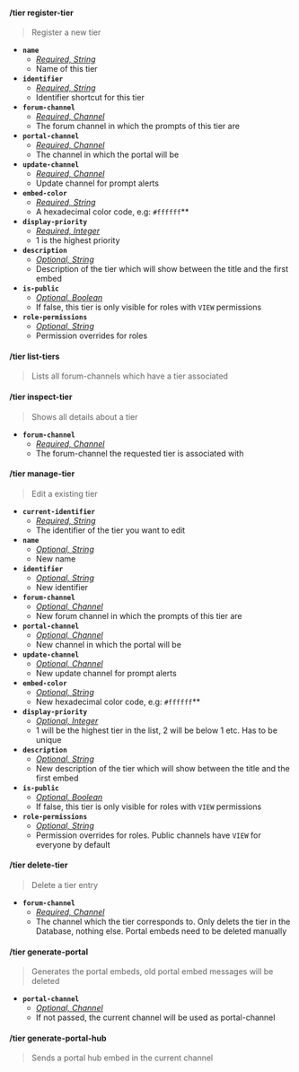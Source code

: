 #### /tier register-tier
> Register a new tier
- **`name`**
  - *[Required, String](../reference/Slash%20Commands####String)*
  - Name of this tier
- **`identifier`**
  - *[Required, String](../reference/Slash%20Commands####String)*
  - Identifier shortcut for this tier
- **`forum-channel`**
  - *[Required, Channel](../reference/Slash%20Commands####Channel)*
  - The forum channel in which the prompts of this tier are
- **`portal-channel`**
  - *[Required, Channel](../reference/Slash%20Commands####Channel)*
  - The channel in which the portal will be
- **`update-channel`**
  - *[Required, Channel](../reference/Slash%20Commands####Channel)*
  - Update channel for prompt alerts
- **`embed-color`**
  - *[Required, String](../reference/Slash%20Commands####String)*
  - A hexadecimal color code, e.g: `#ffffff`**
- **`display-priority`**
  - *[Required, Integer](../reference/Slash%20Commands####Integer)*
  - 1 is the highest priority
- **`description`**
  - *[Optional, String](../reference/Slash%20Commands####String)*
  - Description of the tier which will show between the title and the first embed
- **`is-public`**
  - *[Optional, Boolean](../reference/Slash%20Commands####Boolean)*
  - If false, this tier is only visible for roles with `VIEW` permissions
- **`role-permissions`**
  - *[Optional, String](../reference/Slash%20Commands####String)*
  - Permission overrides for roles

#### /tier list-tiers
> Lists all forum-channels which have a tier associated

#### /tier inspect-tier
> Shows all details about a tier
- **`forum-channel`**
  - *[Required, Channel](../reference/Slash%20Commands####Channel)*
  - The forum-channel the requested tier is associated with

#### /tier manage-tier
> Edit a existing tier
- **`current-identifier`**
  - *[Required, String](../reference/Slash%20Commands####String)*
  - The identifier of the tier you want to edit
- **`name`**
  - *[Optional, String](../reference/Slash%20Commands####String)*
  - New name
- **`identifier`**
  - *[Optional, String](../reference/Slash%20Commands####String)*
  - New identifier
- **`forum-channel`**
  - *[Optional, Channel](../reference/Slash%20Commands####Channel)*
  - New forum channel in which the prompts of this tier are
- **`portal-channel`**
  - *[Optional, Channel](../reference/Slash%20Commands####Channel)*
  - New channel in which the portal will be
- **`update-channel`**
  - *[Optional, Channel](../reference/Slash%20Commands####Channel)*
  - New update channel for prompt alerts
- **`embed-color`**
  - *[Optional, String](../reference/Slash%20Commands####String)*
  - New hexadecimal color code, e.g: `#ffffff`**
- **`display-priority`**
  - *[Optional, Integer](../reference/Slash%20Commands####Integer)*
  - 1 will be the highest tier in the list, 2 will be below 1 etc. Has to be unique
- **`description`**
  - *[Optional, String](../reference/Slash%20Commands####String)*
  - New description of the tier which will show between the title and the first embed
- **`is-public`**
  - *[Optional, Boolean](../reference/Slash%20Commands####Boolean)*
  - If false, this tier is only visible for roles with `VIEW` permissions
- **`role-permissions`**
  - *[Optional, String](../reference/Slash%20Commands####String)*
  - Permission overrides for roles. Public channels have `VIEW` for everyone by default

#### /tier delete-tier
> Delete a tier entry
- **`forum-channel`**
  - *[Required, Channel](../reference/Slash%20Commands####Channel)*
  - The channel which the tier corresponds to. Only delets the tier in the Database, nothing else. Portal embeds need to be deleted manually

#### /tier generate-portal
> Generates the portal embeds, old portal embed messages will be deleted
- **`portal-channel`**
  - *[Optional, Channel](../reference/Slash%20Commands####Channel)*
  - If not passed, the current channel will be used as portal-channel

#### /tier generate-portal-hub
> Sends a portal hub embed in the current channel
